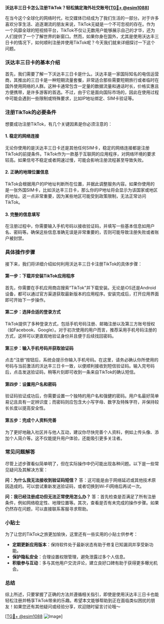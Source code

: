 **沃达丰三日卡怎么注册TikTok？轻松搞定海外社交账号[[TG💪+ @esim1088](https://t.me/s/esim1088)]**

在当今这个全球化的网络时代，社交媒体已经成为了我们生活的一部分。对于许多喜欢分享生活、追逐潮流的朋友来说，TikTok无疑是一个不可忽视的存在。作为一个风靡全球的短视频平台，TikTok不仅让无数用户能够展示自己的才华，还为人们提供了一个了解世界的新窗口。然而，如果你身在国外，尤其是使用沃达丰三日卡的情况下，如何顺利注册并使用TikTok呢？今天我们就来详细探讨一下这个问题。

### 沃达丰三日卡的基本介绍

首先，我们需要了解一下沃达丰三日卡是什么。沃达丰是一家国际知名的电信运营商，其推出的三日卡是一种短期流量套餐，非常适合那些需要短期旅行或者临时在国外使用网络的人群。这种卡通常包含一定量的数据流量和通话时长，价格实惠且方便携带，是许多游客的首选。不过，由于它是面向国际市场的，因此在使用过程中可能会遇到一些限制或特殊要求，比如IP地址绑定、SIM卡验证等。

### 注册TikTok的必要条件

想要成功注册TikTok，有几个关键因素是你必须注意的：

#### 1. 稳定的网络连接
无论你使用的是沃达丰三日卡还是其他任何SIM卡，稳定的网络连接都是注册TikTok的前提条件。TikTok作为一款基于互联网的应用程序，对网络环境的要求较高。如果信号不稳定或者网速过慢，可能会影响注册流程甚至导致失败。

#### 2. 正确的地理位置信息
TikTok会根据用户的IP地址判断所在位置，并据此调整服务内容。如果你使用的是一张外国SIM卡，比如沃达丰三日卡，那么你的IP地址将会显示为该国家或地区的地址。这一点非常重要，因为某些地区可能受到政策限制，无法正常访问TikTok。

#### 3. 完整的信息填写
在注册过程中，你需要输入手机号码以接收验证码，并填写一些基本信息如用户名、密码等。确保这些信息准确无误是非常重要的，否则可能导致注册失败或者账户被封禁。

### 具体操作步骤

接下来，我们将详细介绍如何利用沃达丰三日卡注册TikTok的具体步骤：

#### 第一步：下载并安装TikTok应用程序
首先，你需要在手机应用商店搜索“TikTok”并下载安装。无论是iOS还是Android设备，都可以通过官方渠道获取最新版本的应用程序。安装完成后，打开应用界面即可开始下一步操作。

#### 第二步：选择合适的登录方式
TikTok提供了多种登录方式，包括手机号码注册、邮箱注册以及第三方账号授权（如Facebook、Google）。对于初次使用的用户而言，推荐采用手机号码注册的方式，这样可以更直观地验证身份并且便于后续找回密码。

#### 第三步：输入手机号码并获取验证码
点击“注册”按钮后，系统会提示你输入手机号码。在这里，请务必确认你所使用的号码与当前激活的沃达丰三日卡一致，以便顺利接收到短信验证码。输入完号码后，点击发送验证码，稍等片刻即可收到一条来自TikTok的确认短信。

#### 第四步：设置用户名和密码
验证码验证成功后，你需要设置一个独特的用户名和强健的密码。用户名最好简单易记且具有一定辨识度；而密码则应包含大小写字母、数字及特殊字符，并保持较长长度以提高安全性。

#### 第五步：完成个人资料完善
为了更好地融入社区并与他人互动，建议你尽快完善个人资料，例如上传头像、添加个人简介等。这不仅能提升用户体验，还能吸引更多关注者。

### 常见问题解答

尽管上述步骤看似简单明了，但在实际操作中仍可能出现各种问题。以下是一些常见疑问及其解决方案：

**问：为什么我无法接收到验证码短信？**
答：这可能是由于网络延迟或其他技术原因造成的。可以尝试重新发送验证码，或者切换到Wi-Fi网络后再试一次。

**问：我已经注册成功但无法正常使用怎么办？**
答：首先检查是否满足了所有注册条件，例如网络稳定性、地理位置等。其次，查看是否有未完成的操作步骤。如果仍然存在问题，可以直接联系客服寻求帮助。

### 小贴士

为了让您的TikTok之旅更加愉快，这里还有一些实用的小贴士供参考：

- **定期更新应用版本**：保持软件处于最新状态有助于修复已知漏洞并享受新功能。
- **保护隐私安全**：合理设置权限管理，避免泄露过多个人信息。
- **积极参与互动**：多与其他用户交流评论，建立良好口碑有助于获得更多曝光机会。

### 总结

综上所述，只要掌握了正确的方法并遵循相关指引，即使是使用沃达丰三日卡也能轻松注册并畅享TikTok带来的乐趣。希望本文能够帮助到正在面临类似困扰的朋友！如果您还有其他疑问或经验分享，欢迎随时留言讨论哦～

[[TG💪+ @esim1088](https://t.me/s/esim1088) ![Image](https://i.postimg.cc/4NQfJmqS/Snipaste-2025-05-13-00-14-12.png)]